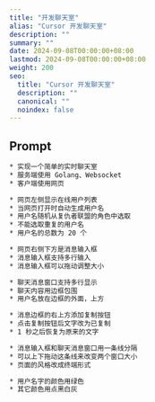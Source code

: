 ```yaml
---
title: "开发聊天室"
alias: "Cursor 开发聊天室"
description: ""
summary: ""
date: 2024-09-08T00:00:00+08:00
lastmod: 2024-09-08T00:00:00+08:00
weight: 200
seo:
  title: "Cursor 开发聊天室"
  description: ""
  canonical: ""
  noindex: false
---
```


## Prompt

```txt {frame="none"}
* 实现一个简单的实时聊天室
* 服务端使用 Golang、Websocket
* 客户端使用网页
```

```txt {frame="none"}
* 网页左侧显示在线用户列表
* 当网页打开时自动生成用户名
* 用户名随机从复仇者联盟的角色中选取
* 不能选取重复的用户名
* 用户名的总数为 20 个
```

```txt {frame="none"}
* 网页右侧下方是消息输入框
* 消息输入框支持多行输入
* 消息输入框可以拖动调整大小
```

```txt {frame="none"}
* 聊天消息窗口支持多行显示
* 聊天内容用边框包围
* 用户名放在边框的外面，上方
```

```txt {frame="none"}
* 消息边框的右上方添加复制按钮
* 点击复制按钮后文字改为已复制
* 1 秒之后恢复为原来的文字
```

```txt {frame="none"}
* 消息输入框和聊天消息窗口用一条线分隔
* 可以上下拖动这条线来改变两个窗口大小
* 页面的风格改成终端形式
```

```txt {frame="none"}
* 用户名字的颜色用绿色
* 其它颜色用点黑白灰
```
